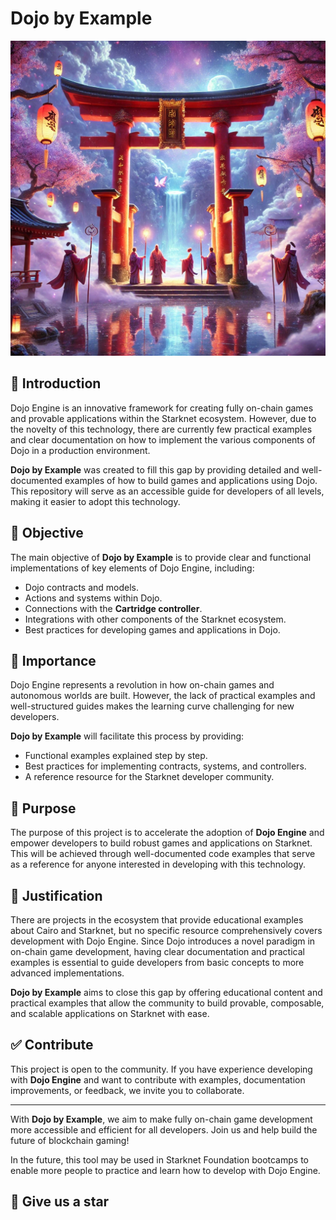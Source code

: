 # Dojo by Example

<p align="center">
  <img src="Cover.png" alt="Dojo by Example Cover" width="600">
</p>


## 👾 Introduction

Dojo Engine is an innovative framework for creating fully on-chain games and provable applications within the Starknet ecosystem. However, due to the novelty of this technology, there are currently few practical examples and clear documentation on how to implement the various components of Dojo in a production environment.

**Dojo by Example** was created to fill this gap by providing detailed and well-documented examples of how to build games and applications using Dojo. This repository will serve as an accessible guide for developers of all levels, making it easier to adopt this technology.

## 🏁 Objective

The main objective of **Dojo by Example** is to provide clear and functional implementations of key elements of Dojo Engine, including:

- Dojo contracts and models.
- Actions and systems within Dojo.
- Connections with the **Cartridge controller**.
- Integrations with other components of the Starknet ecosystem.
- Best practices for developing games and applications in Dojo.

## 🔨 Importance

Dojo Engine represents a revolution in how on-chain games and autonomous worlds are built. However, the lack of practical examples and well-structured guides makes the learning curve challenging for new developers.

**Dojo by Example** will facilitate this process by providing:

- Functional examples explained step by step.
- Best practices for implementing contracts, systems, and controllers.
- A reference resource for the Starknet developer community.

## 🚀 Purpose

The purpose of this project is to accelerate the adoption of **Dojo Engine** and empower developers to build robust games and applications on Starknet. This will be achieved through well-documented code examples that serve as a reference for anyone interested in developing with this technology.

## 📖 Justification

There are projects in the ecosystem that provide educational examples about Cairo and Starknet, but no specific resource comprehensively covers development with Dojo Engine. Since Dojo introduces a novel paradigm in on-chain game development, having clear documentation and practical examples is essential to guide developers from basic concepts to more advanced implementations.

**Dojo by Example** aims to close this gap by offering educational content and practical examples that allow the community to build provable, composable, and scalable applications on Starknet with ease.

## ✅ Contribute

This project is open to the community. If you have experience developing with **Dojo Engine** and want to contribute with examples, documentation improvements, or feedback, we invite you to collaborate.

---

With **Dojo by Example**, we aim to make fully on-chain game development more accessible and efficient for all developers. Join us and help build the future of blockchain gaming!

In the future, this tool may be used in Starknet Foundation bootcamps to enable more people to practice and learn how to develop with Dojo Engine.

## 🌟 Give us a star 
